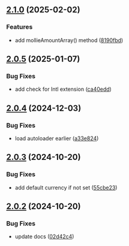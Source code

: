 ## [2.1.0](https://github.com/baumrock/RockMoney/compare/v2.0.5...v2.1.0) (2025-02-02)


### Features

* add mollieAmountArray() method ([8190fbd](https://github.com/baumrock/RockMoney/commit/8190fbdaf6606eb9df96736711ad5995f08f2e55))

## [2.0.5](https://github.com/baumrock/RockMoney/compare/v2.0.4...v2.0.5) (2025-01-07)


### Bug Fixes

* add check for Intl extension ([ca40edd](https://github.com/baumrock/RockMoney/commit/ca40edd93e3534d7f7e2bd3e7f55babd02b7c77b))

## [2.0.4](https://github.com/baumrock/RockMoney/compare/v2.0.3...v2.0.4) (2024-12-03)


### Bug Fixes

* load autoloader earlier ([a33e824](https://github.com/baumrock/RockMoney/commit/a33e824cf11286efab05197095a10435524e3fd9))

## [2.0.3](https://github.com/baumrock/RockMoney/compare/v2.0.2...v2.0.3) (2024-10-20)


### Bug Fixes

* add default currency if not set ([55cbe23](https://github.com/baumrock/RockMoney/commit/55cbe23751c3771afe90d91c658fa5017fbbd14a))

## [2.0.2](https://github.com/baumrock/RockMoney/compare/v2.0.1...v2.0.2) (2024-10-20)


### Bug Fixes

* update docs ([02d42c4](https://github.com/baumrock/RockMoney/commit/02d42c4b6cd4942a084080e2ef8e627af6ada9b0))

